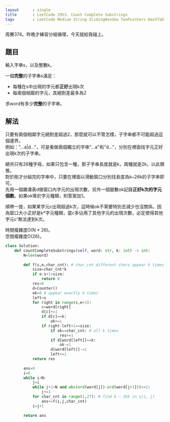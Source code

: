 ```yaml
---
layout      : single
title       : LeetCode 2953. Count Complete Substrings
tags        : LeetCode Medium String SlidingWindow TwoPointers HashTable
---
```

周賽374。昨晚才練習分組循環，今天就給我碰上。  

## 題目

輸入字串s，以及整數k。  

一個**完整**的子字串s滿足：  

- 每種在s中出現的字元都**正好**出現k次  
- 每兩個相鄰的字元，其絕對差最多為2  

求word有多少**完整**的子字串。  

## 解法

只要有兩個相鄰字元絕對差超過2，那麼就可以不管怎樣，子字串都不可能超過這個邊界。  
例如："...a|d..."，可是看做兩個獨立的字串"...a"和"d..."，分別在裡面找字元正好出現k次的子字串。  

總共只有26種字母，如果只包含一種，那子字串長度就是k，兩種就是2k，以此類推。  
對於剛才分組完的字串中，只要在裡面以滑動窗口分別找長度為k\~26k的子字串即可。  
先用一個雜湊表d做窗口內字元的出現次數，另外一個變數ok記錄**正好k次的字元個數**。如果ok等於字元種類，則答案加1。  

順帶一提，如果某字元c出現超過k次，這時候ok不需要特別去減少也沒關係。因為窗口大小正好是k\*字元種類，當c多佔用了其他字元的出現次數，必定使得其他字元c'無法達到k次。  

時間複雜度O(N \* 26)。  
空間複雜度O(26)。  

```python
class Solution:
    def countCompleteSubstrings(self, word: str, k: int) -> int:
        N=len(word)
        
        def f(s,e,char_cnt): # char_cnt different chars appear k times
            size=char_cnt*k
            if e-s+1<size:
                return 0
            res=0
            d=Counter()
            ok=0 # appear exactly k times
            left=s
            for right in range(s,e+1):
                c=word[right]
                d[c]+=1
                if d[c]==k:
                    ok+=1
                if right-left+1==size:
                    if ok==char_cnt: # all k times
                        res+=1
                    if d[word[left]]==k:
                        ok-=1
                    d[word[left]]-=1
                    left+=1
            return res
        
        ans=0
        i=0
        while i<N:
            j=i
            while j+1<N and abs(ord(word[j])-ord(word[j+1]))<=2:
                j+=1
            for char_cnt in range(1,27): # find k ~ 26k in s[i, j]
                ans+=f(i,j,char_cnt)
            i=j+1
                
        return ans
```
